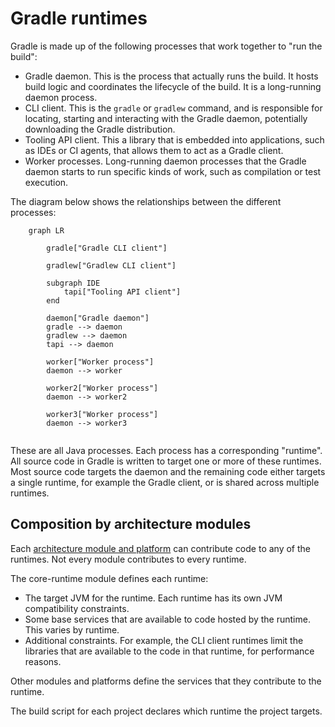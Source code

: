 # Gradle runtimes

Gradle is made up of the following processes that work together to "run the build":

- Gradle daemon. This is the process that actually runs the build. It hosts build logic and coordinates the lifecycle of the build. It is a long-running daemon process.
- CLI client. This is the `gradle` or `gradlew` command, and is responsible for locating, starting and interacting with the Gradle daemon, potentially downloading the Gradle distribution.
- Tooling API client. This a library that is embedded into applications, such as IDEs or CI agents, that allows them to act as a Gradle client.
- Worker processes. Long-running daemon processes that the Gradle daemon starts to run specific kinds of work, such as compilation or test execution.

The diagram below shows the relationships between the different processes:

```mermaid
    graph LR
        
        gradle["Gradle CLI client"]
    
        gradlew["Gradlew CLI client"]
    
        subgraph IDE    
            tapi["Tooling API client"]
        end
        
        daemon["Gradle daemon"]
        gradle --> daemon
        gradlew --> daemon
        tapi --> daemon
        
        worker["Worker process"]
        daemon --> worker

        worker2["Worker process"]
        daemon --> worker2

        worker3["Worker process"]
        daemon --> worker3
    
```

These are all Java processes. Each process has a corresponding "runtime".
All source code in Gradle is written to target one or more of these runtimes.
Most source code targets the daemon and the remaining code either targets a single runtime, for example the Gradle client, or is shared across multiple runtimes.

## Composition by architecture modules

Each [architecture module and platform](platforms.md) can contribute code to any of the runtimes.
Not every module contributes to every runtime.

The core-runtime module defines each runtime:

- The target JVM for the runtime. Each runtime has its own JVM compatibility constraints.
- Some base services that are available to code hosted by the runtime. This varies by runtime.
- Additional constraints. For example, the CLI client runtimes limit the libraries that are available to the code in that runtime, for performance reasons.

Other modules and platforms define the services that they contribute to the runtime.

The build script for each project declares which runtime the project targets.
